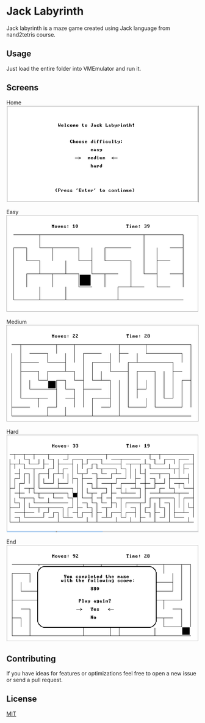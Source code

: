 # Jack Labyrinth
Jack labyrinth is a maze game created using Jack language from nand2tetris course.

## Usage
Just load the entire folder into VMEmulator and run it.

## Screens
Home
![Home screen](/screens/home.png?raw=true "Home")

Easy
![Easy mode](/screens/easy.png?raw=true "Easy")

Medium
![Medium mode](/screens/medium.png?raw=true "Medium")

Hard
![Hard mode](/screens/hard.png?raw=true "Hard")

End
![End screen](/screens/end.png?raw=true "End")


## Contributing
If you have ideas for features or optimizations feel free to open a new issue or send a pull request.

## License
[MIT](https://choosealicense.com/licenses/mit/)